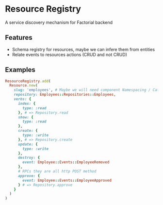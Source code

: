 # Resource Registry

A service discovery mechanism for Factorial backend

## Features

- Schema registry for resources, maybe we can infere them from entities
- Relate events to resources actions (CRUD and not CRUD)

## Examples

```ruby
ResourceRegistry.add(
  Resource.new(
    slug: 'employees', # Maybe we will need component Namespacing / Category to prefix routes
    repository: Employees::Repositories::Employees,
    verbs: {
      index: {
        type: :read
      }, # => Repository.read
      show: {
        type: :read
      },
      create: {
        type: :write
      }, # => Repository.create
      update: {
        type: :write
      },
      destroy: {
        event: Employee::Events::EmployeeRemoved
      },
      # RPCs they are all http POST method
      approve: {
        event: Employee::Events::EmployeeApproved
      } # => Repository.approve
    }
  )
)
```
